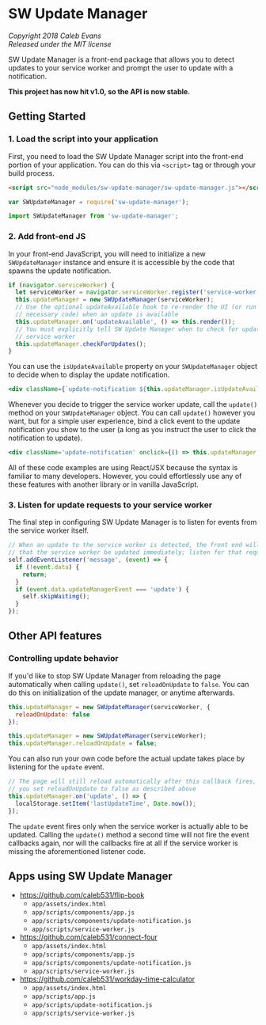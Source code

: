 # SW Update Manager

*Copyright 2018 Caleb Evans*  
*Released under the MIT license*  

SW Update Manager is a front-end package that allows you to detect updates to
your service worker and prompt the user to update with a notification.

**This project has now hit v1.0, so the API is now stable.**

## Getting Started

### 1. Load the script into your application

First, you need to load the SW Update Manager script into the front-end portion
of your application. You can do this via `<script>` tag or through your build
process.

```html
<script src="node_modules/sw-update-manager/sw-update-manager.js"></script>
```

```js
var SWUpdateManager = require('sw-update-manager');
```

```js
import SWUpdateManager from 'sw-update-manager';
```

### 2. Add front-end JS

In your front-end JavaScript, you will need to initialize a new
`SWUpdateManager` instance and ensure it is accessible by the code that spawns
the update notification.

```js
if (navigator.serviceWorker) {
  let serviceWorker = navigator.serviceWorker.register('service-worker.js');
  this.updateManager = new SWUpdateManager(serviceWorker);
  // Use the optional updateAvailable hook to re-render the UI (or run any other
  // necessary code) when an update is available
  this.updateManager.on('updateAvailable', () => this.render());
  // You must explicitly tell SW Update Manager when to check for updates to the
  // service worker
  this.updateManager.checkForUpdates();
}
```

You can use the `isUpdateAvailable` property on your `SWUpdateManager` object to
decide when to display the update notification.

```jsx
<div className={`update-notification ${this.updateManager.isUpdateAvailable ? 'visible': 'hidden'}`}></div>
```

Whenever you decide to trigger the service worker update, call the `update()`
method on your `SWUpdateManager` object. You can call `update()` however you
want, but for a simple user experience, bind a click event to the update
notification you show to the user (a long as you instruct the user to click the
notification to update).

```jsx
<div className='update-notification' onclick={() => this.updateManager.update()}></div>
```

All of these code examples are using React/JSX because the syntax is familiar to
many developers. However, you could effortlessly use any of these features with
another library or in vanilla JavaScript.

### 3. Listen for update requests to your service worker

The final step in configuring SW Update Manager is to listen for events from the
service worker itself.

```js
// When an update to the service worker is detected, the front end will request
// that the service worker be updated immediately; listen for that request here
self.addEventListener('message', (event) => {
  if (!event.data) {
    return;
  }
  if (event.data.updateManagerEvent === 'update') {
    self.skipWaiting();
  }
});
```

## Other API features

### Controlling update behavior

If you'd like to stop SW Update Manager from reloading the page automatically
when calling `update()`, set `reloadOnUpdate` to `false`. You can do this on
initialization of the update manager, or anytime afterwards.

```js
this.updateManager = new SWUpdateManager(serviceWorker, {
  reloadOnUpdate: false
});
```

```js
this.updateManager = new SWUpdateManager(serviceWorker);
this.updateManager.reloadOnUpdate = false;
```

You can also run your own code before the actual update takes place by listening
for the `update` event.

```js
// The page will still reload automatically after this callback fires, unless
// you set reloadOnUpdate to false as described above
this.updateManager.on('update', () => {
  localStorage.setItem('lastUpdateTime', Date.now());
});
```

The `update` event fires only when the service worker is actually able to be
updated. Calling the `update()` method a second time will not fire the event
callbacks again, nor will the callbacks fire at all if the service worker is
missing the aforementioned listener code.

## Apps using SW Update Manager

- https://github.com/caleb531/flip-book
  - `app/assets/index.html`
  - `app/scripts/components/app.js`
  - `app/scripts/components/update-notification.js`
  - `app/scripts/service-worker.js`
- https://github.com/caleb531/connect-four
  - `app/assets/index.html`
  - `app/scripts/components/app.js`
  - `app/scripts/components/update-notification.js`
  - `app/scripts/service-worker.js`
- https://github.com/caleb531/workday-time-calculator
  - `app/assets/index.html`
  - `app/scripts/app.js`
  - `app/scripts/update-notification.js`
  - `app/scripts/service-worker.js`
